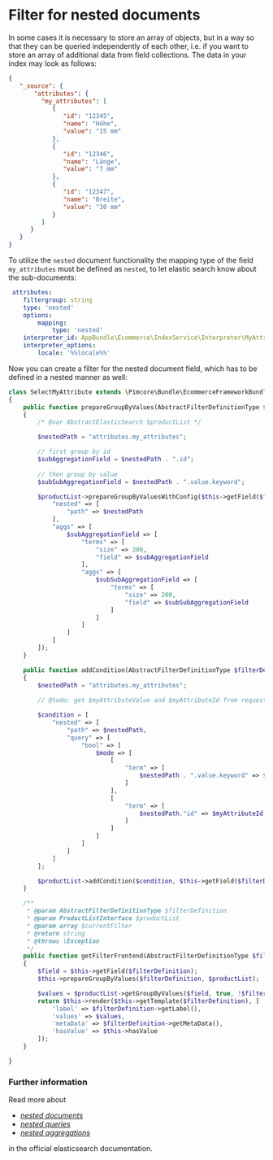 # Filter for nested documents

In some cases it is necessary to store an array of objects, but in a way so that they can be queried independently of each 
other, i.e. if you want to store an array of additional data from field collections. The data in your index may look as follows:

```json
{
   "_source": {
       "attributes": {  
         "my_attributes": [  
            {  
               "id": "12345",
               "name": "Höhe",
               "value": "15 mm"
            },
            {  
               "id": "12346",
               "name": "Länge",
               "value": "7 mm"
            },
            {  
               "id": "12347",
               "name": "Breite",
               "value": "30 mm"
            }
         ]
      }
   }
}
```

To utilize the `nested` document functionality the mapping type of the field `my_attributes` must be defined as `nested`, 
to let elastic search know about the sub-documents:

```yaml
 attributes:
    filtergroup: string
    type: 'nested'
    options:
        mapping:
            type: 'nested'
    interpreter_id: AppBundle\Ecommerce\IndexService\Interpreter\MyAttributes
    interpreter_options:
        locale: '%%locale%%'
```

Now you can create a filter for the nested document field, which has to be defined in a nested manner as well:

```php
class SelectMyAttribute extends \Pimcore\Bundle\EcommerceFrameworkBundle\FilterService\FilterType\AbstractFilterType
{
    public function prepareGroupByValues(AbstractFilterDefinitionType $filterDefinition, ProductListInterface $productList)
    {
        /* @var AbstractElasticSearch $productList */

        $nestedPath = "attributes.my_attributes";

        // first group by id
        $subAggregationField = $nestedPath . ".id";
        
        // then group by value
        $subSubAggregationField = $nestedPath . ".value.keyword";

        $productList->prepareGroupByValuesWithConfig($this->getField($filterDefinition), true, false, [
            "nested" => [
                "path" => $nestedPath
            ],
            "aggs" => [
                $subAggregationField => [
                    "terms" => [
                        "size" => 200,
                        "field" => $subAggregationField
                    ],
                    "aggs" => [
                        $subSubAggregationField => [
                            "terms" => [
                                "size" => 200,
                                "field" => $subSubAggregationField
                            ]
                        ]
                    ]
                ]
            ]
        ]);
    }

    public function addCondition(AbstractFilterDefinitionType $filterDefinition, ProductListInterface $productList, $currentFilter, $params, $isPrecondition = false)
    {
        $nestedPath = "attributes.my_attributes";
        
        // @todo: get $myAttributeValue and $myAttributeId from request params

        $condition = [
            "nested" => [
                "path" => $nestedPath,
                "query" => [
                    "bool" => [
                        $mode => [
                            [
                                "term" => [
                                    $nestedPath . ".value.keyword" => $myAttributeValue
                                ]
                            ],
                            [
                                "term" => [
                                    $nestedPath."id" => $myAttributeId
                                ]
                            ]
                        ]
                    ]
                ]
            ]
        ];

        $productList->addCondition($condition, $this->getField($filterDefinition));
    }

    /**
     * @param AbstractFilterDefinitionType $filterDefinition
     * @param ProductListInterface $productList
     * @param array $currentFilter
     * @return string
     * @throws \Exception
     */
    public function getFilterFrontend(AbstractFilterDefinitionType $filterDefinition, ProductListInterface $productList, $currentFilter)
    {
        $field = $this->getField($filterDefinition);
        $this->prepareGroupByValues($filterDefinition, $productList);

        $values = $productList->getGroupByValues($field, true, !$filterDefinition->getUseAndCondition());
        return $this->render($this->getTemplate($filterDefinition), [
            'label' => $filterDefinition->getLabel(),
            'values' => $values,
            'metaData' => $filterDefinition->getMetaData(),
            'hasValue' => $this->hasValue
        ]);
    }

}
```

### Further information
Read more about 

- [_nested documents_ ](https://www.elastic.co/guide/en/elasticsearch/reference/current/nested.html)
- [_nested queries_](https://www.elastic.co/guide/en/elasticsearch/reference/current/query-dsl-nested-query.html)
- [_nested aggregations_](https://www.elastic.co/guide/en/elasticsearch/reference/current/search-aggregations-bucket-nested-aggregation.html)

in the official elasticsearch documentation.
